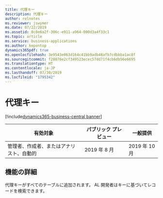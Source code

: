 ```yaml
---
title: 代理キー
description: 代理キー
author: relnotes
ms.reviewer: jswymer
ms.date: 07/22/2019
ms.assetid: 8c0e6a2f-306c-e911-a964-000d3a4f33c1
ms.topic: article
ms.service: business-applications
ms.author: kepontop
dynamics365pdf: true
ms.openlocfilehash: 3e9543e063d164c41bb9adb48afb7cdbbba1ac8f
ms.sourcegitcommit: f28876e2cf349523ecec57dd71f4cb6db56e6695
ms.translationtype: HT
ms.contentlocale: ja-JP
ms.lasthandoff: 07/30/2019
ms.locfileid: "1795342"
---
```

# <a name="surrogate-keys"></a>代理キー
[!include[dynamics365-business-central banner](../includes/dynamics365-business-central.md)]

| 有効対象    |  パブリック プレビュー | 一般提供 | 
| ---------- | ---------- |---------- |
|管理者、作成者、またはアナリスト、自動的|2019 年 8 月| 2019 年 10 月|






## <a name="feature-details"></a>機能の詳細
<!--feature detail start -->
代理キーがすべてのテーブルに追加されます。 AL 開発者はキーに基づいてレコードを検索できます。
<!--feature detail end -->












